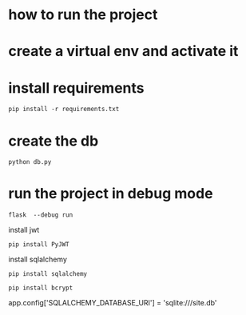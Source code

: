 # how to run the project
# create a virtual env and activate it
# install requirements

```shell
pip install -r requirements.txt
```

# create the db

```shell
python db.py
```

# run the project in debug mode

```shell
flask  --debug run
```



install jwt

```shell
pip install PyJWT

```

install sqlalchemy

```shell
pip install sqlalchemy
```

```shell
pip install bcrypt

```

app.config['SQLALCHEMY_DATABASE_URI'] = 'sqlite:///site.db'
